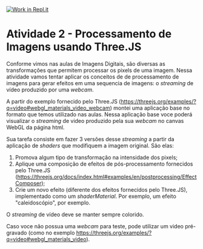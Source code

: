 [![Work in Repl.it](https://classroom.github.com/assets/work-in-replit-14baed9a392b3a25080506f3b7b6d57f295ec2978f6f33ec97e36a161684cbe9.svg)](https://classroom.github.com/online_ide?assignment_repo_id=4502135&assignment_repo_type=AssignmentRepo)

# Atividade 2 - Processamento de Imagens usando Three.JS

Conforme vimos nas aulas de Imagens Digitais, são diversas as transformações que permitem processar os pixels de uma imagem. Nessa atividade vamos tentar aplicar os conceitos de de processamento de imagens para gerar efeitos em uma sequencia de imagens: o _streaming_ de vídeo produzido por uma _webcam_.

A partir do exemplo fornecido pelo Three.JS (https://threejs.org/examples/?q=video#webgl_materials_video_webcam) montei uma aplicação base no formato que temos utilizado nas aulas. Nessa aplicação base voce poderá visualizar o _streaming_ de video produzido pela sua _webcam_ no canvas WebGL da página html.

Sua tarefa consiste em fazer 3 versões desse _streaming_ a partir da aplicação de _shaders_ que modifiquem a imagem original. São elas:

1. Promova algum tipo de transformação na intensidade dos pixels;
2. Aplique uma composição de efeitos de pós-processamento fornecidos pelo Three.JS (https://threejs.org/docs/index.html#examples/en/postprocessing/EffectComposer);
3. Crie um novo efeito (diferente dos efeitos fornecidos pelo Three.JS), implementado como um _shaderMaterial_. Por exemplo, um efeito "caleidoscópio", por exemplo.

O _streaming_ de vídeo deve se manter sempre colorido.

Caso voce não possua uma _webcam_ para teste, pode utilizar um video pré-gravado (como no exemplo https://threejs.org/examples/?q=video#webgl_materials_video).

